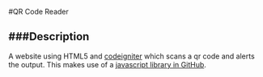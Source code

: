#QR Code Reader 

###Description
--------------
A website using HTML5 and [codeigniter](https://codeigniter.com) which scans a qr code and alerts the output. This makes use of a [javascript library in GitHub](https://github.com/dwa012/html5-qrcode). 